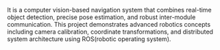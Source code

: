 It is a computer vision-based navigation system that combines real-time object detection, precise pose estimation, and robust inter-module communication. This project demonstrates advanced robotics concepts including camera calibration, coordinate transformations, and distributed system architecture using ROS(robotic operating system).

